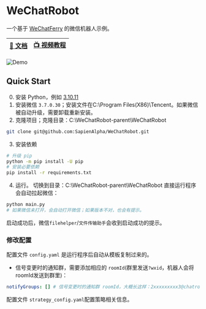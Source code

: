 # WeChatRobot
一个基于 [WeChatFerry](https://github.com/lich0821/WeChatFerry) 的微信机器人示例。

|[📖 文档](https://wechatferry.readthedocs.io/)|[📺 视频教程](https://mp.weixin.qq.com/s/APdjGyZ2hllXxyG_sNCfXQ)|
|:-:|:-:|

![Demo](demo.gif)

## Quick Start
0. 安装 Python，例如 [3.10.11](https://www.python.org/ftp/python/3.10.11/python-3.10.11-amd64.exe)
1. 安装微信 `3.7.0.30`；安装文件在C:\Program Files(X86)\Tencent。如果微信被自动升级，需要卸载重新安装。
2. 克隆项目；克隆目录：C:\WeChatRobot-parent\WeChatRobot
```sh
git clone git@github.com:SapienAlpha/WeChatRobot.git
```

3. 安装依赖
```sh
# 升级 pip
python -m pip install -U pip
# 安装必要依赖
pip install -r requirements.txt
```

4. 运行。
切换到目录：C:\WeChatRobot-parent\WeChatRobot
直接运行程序会自动拉起微信：
```sh
python main.py
# 如果微信未打开，会自动打开微信；如果版本不对，也会有提示。
```
启动成功后，微信`filehelper`/`文件传输助手`会收到启动成功的提示。

### 修改配置
配置文件 `config.yaml` 是运行程序后自动从模板复制过来的。

* 信号变更时的通知群，需要添加相应的 `roomId`(群里发送`?wxid`，机器人会将roomId发送到群里)：
```yaml
notifyGroups: [] # 信号变更时的通知群 roomId，大概长这样：2xxxxxxxxx3@chatroom
```

配置文件 `strategy_config.yaml`配置策略相关信息。